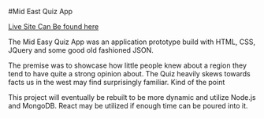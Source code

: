 #Mid East Quiz App

[Live Site Can Be found here](https://hckia.github.io/MidEasyQuizApp)

The Mid Easy Quiz App was an application prototype build with HTML, CSS, JQuery and some good old fashioned JSON.

The premise was to showcase how little people knew about a region they tend to have quite a strong opinion about. The Quiz heavily skews towards facts us in the west may find surprisingly familiar. Kind of the point

This project will eventually be rebuilt to be more dynamic and utilize Node.js and MongoDB. React may be utilized if enough time can be poured into it.
